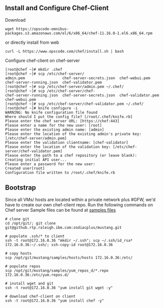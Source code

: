 ## Install and Configure Chef-Client    
Download    

	wget https://opscode-omnibus-packages.s3.amazonaws.com/el/6/x86_64/chef-11.16.0-1.el6.x86_64.rpm

or directly install from web    

	curl -L https://www.opscode.com/chef/install.sh | bash

Configure chef-client on chef-server

	[root@chef ~]# mkdir .chef
	[root@chef ~]# scp /etc/chef-server/
	admin.pem                 chef-server-secrets.json  chef-webui.pem            
	chef-server-running.json  chef-validator.pem        
	[root@chef ~]# scp /etc/chef-server/admin.pem ~/.chef/
	[root@chef ~]# scp /etc/chef-server/chef-
	chef-server-running.json  chef-server-secrets.json  chef-validator.pem        chef-webui.pem
	[root@chef ~]# scp /etc/chef-server/chef-validator.pem ~/.chef/
	[root@chef ~]# knife configure -i
	WARNING: No knife configuration file found
	Where should I put the config file? [/root/.chef/knife.rb] 
	Please enter the chef server URL: [https://chef:443] 
	Please enter a name for the new user: [root] 
	Please enter the existing admin name: [admin] 
	Please enter the location of the existing admin's private key: [/etc/chef-server/admin.pem] 
	Please enter the validation clientname: [chef-validator] 
	Please enter the location of the validation key: [/etc/chef-server/chef-validator.pem] 
	Please enter the path to a chef repository (or leave blank): 
	Creating initial API user...
	Please enter a password for the new user: 
	Created user[root]
	Configuration file written to /root/.chef/knife.rb

## Bootstrap
Since all VMs/ hosts are located within a private network plus #GFW, we'd have to create our own chef-client repo. Run the following commands on Chef server
Sample files can be found at [samples files](samples/)

	# clone git
	cd /opt/git/; git clone git@github.rtp.raleigh.ibm.com:zodiacplus/mustang.git

	# populate .ssh/* to client
	ssh -t root@172.16.0.36 "mkdir ~/.ssh"; scp ~/.ssh/id_rsa* 172.16.0.36:~/.ssh/; ssh-copy-id root@172.16.0.36

	# copy hosts
	scp /opt/git/mustang/samples/hosts/hosts 172.16.0.36:/etc/

	# populate repos
	scp /opt/git/mustang/samples/yum_repos_d/*.repo 172.16.0.36:/etc/yum.repos.d/

	# install wget and git
	ssh -t root@172.16.0.36 "yum install git wget -y"

	# download chef-client on client
	ssh -t root@172.16.0.36 "yum install chef -y"
